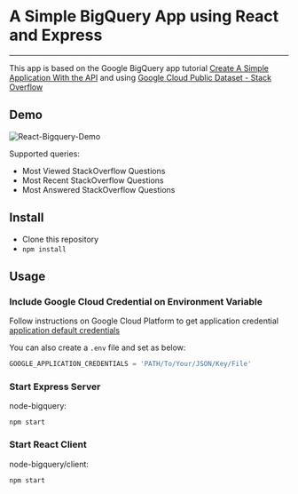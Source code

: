 # A Simple BigQuery App using React and Express

-----

This app is based on the Google BigQuery app tutorial [Create A Simple Application With the API](https://cloud.google.com/bigquery/create-simple-app-api#bigquery-simple-app-download-nodejs) and using [Google Cloud Public Dataset - Stack Overflow](https://cloud.google.com/bigquery/public-data/stackoverflow)

## Demo

![React-Bigquery-Demo](https://raw.githubusercontent.com/yihan-us/storage/master/react-bigquery-app.png)

Supported queries:

- Most Viewed StackOverflow Questions
- Most Recent StackOverflow Questions
- Most Answered StackOverflow Questions

## Install

- Clone this repository
- `npm install`

## Usage

### Include Google Cloud Credential on Environment Variable

Follow instructions on Google Cloud Platform to get application credential [application default credentials](https://cloud.google.com/docs/authentication/getting-started)

You can also create a `.env` file and set as below:

```javascript
GOOGLE_APPLICATION_CREDENTIALS = 'PATH/To/Your/JSON/Key/File'
```

### Start Express Server

node-bigquery:

```
npm start
```

### Start React Client

node-bigquery/client:

```
npm start
```

